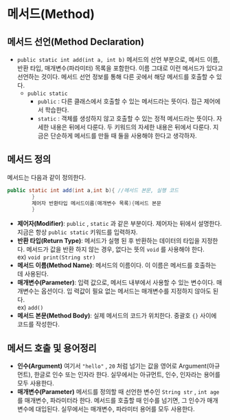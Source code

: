 # 메서드(Method)

## 메서드 선언(Method Declaration)

- `public static int add(int a, int b)`
  메서드의 선언 부분으로, 메서드 이름, 반환 타입, 매개변수(파라미터) 목록을 포함한다.
  이름 그대로 이런 메서드가 있다고 선언하는 것이다. 메서드 선언 정보를 통해 다른 곳에서 해당 메서드를 호출할 수 있 다.
    - `public static`
        - `public` : 다른 클래스에서 호출할 수 있는 메서드라는 뜻이다. 접근 제어에서 학습한다.
        - `static` : 객체를 생성하지 않고 호출할 수 있는 정적 메서드라는 뜻이다. 자세한 내용은 뒤에서 다룬다. 두 키워드의 자세한 내용은 뒤에서 다룬다. 지금은 단순하게 메서드를 만들 때 둘을
          사용해야 한다고 생각하자.

## 메서드 정의

메서드는 다음과 같이 정의한다.

```java
public static int add(int a,int b){ //메서드 본문, 실행 코드
        }
        제어자 반환타입 메서드이름(매개변수 목록){메서드 본문
        }
```

- **제어자(Modifier)**: `public` , `static` 과 같은 부분이다. 제어자는 뒤에서 설명한다. 지금은 항상 `public static` 키워드를 입력하자.
- **반환 타입(Return Type)**: 메서드가 실행 된 후 반환하는 데이터의 타입을 지정한다. 메서드가 값을 반환 하지 않는 경우, 없다는 뜻의 `void` 를 사용해야 한다. </br>
  ex) `void print(String str)`
- **메서드 이름(Method Name)**: 메서드의 이름이다. 이 이름은 메서드를 호출하는 데 사용된다.
- **매개변수(Parameter)**: 입력 값으로, 메서드 내부에서 사용할 수 있는 변수이다. 매개변수는 옵션이다. 입 력값이 필요 없는 메서드는 매개변수를 지정하지 않아도 된다. </br>
  ex) `add()`
- **메서드 본문(Method Body)**: 실제 메서드의 코드가 위치한다. 중괄호 `{}` 사이에 코드를 작성한다.

## 메서드 호출 및 용어정리

- **인수(Argument)**
  여기서 `"hello"` , `20` 처럼 넘기는 값을 영어로 Argument(아규먼트), 한글로 인수 또는 인자라 한다. 실무에서는 아규먼트, 인수, 인자라는 용어를 모두 사용한다.
- **매개변수(Parameter)**
  메서드를 정의할 때 선언한 변수인 `String str` , `int age` 를 매개변수, 파라미터라 한다. 메서드를 호출할 때 인수를 넘기면, 그 인수가 매개변수에 대입된다.
  실무에서는 매개변수, 파라미터 용어를 모두 사용한다.
